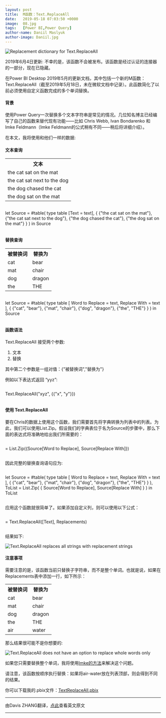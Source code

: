 ```yaml
---
layout: post
title:  M函数：Text.ReplaceAll
date:   2019-05-18 07:03:50 +0000
image:  08.jpg
tags:   [Power BI,Power Query]
author-name: Daniil Maslyuk
author-image: Daniil.jpg
---
```


![Replacement dictionary for Text.ReplaceAll](https://img-blog.csdnimg.cn/20191208153340999.png?x-oss-process=image/watermark,type_ZmFuZ3poZW5naGVpdGk,shadow_10,text_d3d3LmQtYmkudGVjaA==,size_16,color_FFFFFF,t_70)

2019年6月4日更新: 不幸的是，该函数不会被发布。该函数是经过认证的连接器的一部分，现在已隐藏。

在Power BI Desktop 2019年5月的更新文档，其中包括一个新的M函数：Text.ReplaceAll（截至2019年5月18日，未在微软文档中记录）。此函数简化了以前必须使用自定义函数完成的多个单词替换。

#### 背景

使用Power Query一次替换多个文本字符串是常见的情况。几位知名博主已经编写了自己的函数来替代现有功能——比如 Chris Webb, Ivan Bondarenko 和 Imke Feldmann（Imke Feldmann的公式稍有不同——稍后将详细介绍）。

在本文，我将使用和他们一样的数据:

#### 文本查询

<div class="table-container">
  <table>
    <tr><th>文本</th>
    <tr><td>the cat sat on the mat</td>
    <tr><td>the cat sat next to the dog</td>
    <tr><td>the dog chased the cat</td>
    <tr><td>the dog sat on the mat</td>
  </table>
</div>

>```Python
let
    Source = #table(
        type table [Text = text],
        {
            {"the cat sat on the mat"},
            {"the cat sat next to the dog"},
            {"the dog chased the cat"},
            {"the dog sat on the mat"}
        }
    )
in
    Source
>```

#### 替换查询

<div class="table-container">
  <table>
    <tr><th>被替换词</th><th>替换为</th>
    <tr><td>cat</td><td>bear</td>
    <tr><td>mat</td><td>chair</td>
    <tr><td>dog</td><td>dragon</td>
    <tr><td>the</td><td>THE</td>
  </table>
</div>

>```Python
let
    Source = #table(
        type table [
            Word to Replace = text,
            Replace With = text
        ],
        {
            {"cat", "bear"},
            {"mat", "chair"},
            {"dog", "dragon"},
            {"the", "THE"}
        }
    )
in
    Source
>```

#### 函数语法

Text.ReplaceAll 接受两个参数:

1. 文本
2. 替换

其中第二个参数是一组对值：{"被替换词","替换为"}

例如以下表达式返回 “yyz”:

>```Python
Text.ReplaceAll("xyz", {{"x", "y"}})
>```

#### 使用 Text.ReplaceAll

要在Chris的数据上使用这个函数，我们需要首先将字典转换为列表中的列表。为此，我们可以使用List.Zip。假设我们的字典表位于名为Source的步骤中，那么下面的表达式将准确地给出我们所需要的：

>```Python
= List.Zip({Source[Word to Replace], Source[Replace With]})
>```

因此完整的替换查询语句应为:

>```Python
let
        Source = #table(
        type table [
            Word to Replace = text,
            Replace With = text
        ],
        {
            {"cat", "bear"},
            {"mat", "chair"},
            {"dog", "dragon"},
            {"the", "THE"}
        }
    ),
    ToList = List.Zip(
        {
            Source[Word to Replace],
            Source[Replace With]
        }
    )
in
    ToList
>```

应用这个函数就很简单了。如果添加自定义列，则可以使用以下公式：

>```Python
= Text.ReplaceAll([Text], Replacements)
>```

结果如下:

![Text.ReplaceAll replaces all strings with replacement strings](https://img-blog.csdnimg.cn/20191208153435886.png?x-oss-process=image/watermark,type_ZmFuZ3poZW5naGVpdGk,shadow_10,text_d3d3LmQtYmkudGVjaA==,size_16,color_FFFFFF,t_70)

#### 注意事项

需要注意的是，该函数当前只替换子字符串，而不是整个单词。也就是说，如果在Replacements表中添加一行，如下所示：

<div class="table-container">
  <table>
    <tr><th>被替换词</th><th>替换为</th>
    <tr><td>cat</td><td>bear</td>
    <tr><td>mat</td><td>chair</td>
    <tr><td>dog</td><td>dragon</td>
    <tr><td>the</td><td>THE</td>
    <tr><td>air</td><td>water</td>
  </table>
</div>

那么结果很可能不是你想要的:

![Text.ReplaceAll does not have an option to replace whole words only](https://img-blog.csdnimg.cn/20191208153449672.png?x-oss-process=image/watermark,type_ZmFuZ3poZW5naGVpdGk,shadow_10,text_d3d3LmQtYmkudGVjaA==,size_16,color_FFFFFF,t_70)

如果您只需要替换整个单词，我将使用[Imke的方法](https://www.thebiccountant.com/2016/05/22/multiple-replacements-in-power-bi-and-power-query/)来解决这个问题。

请注意，该函数按顺序执行替换：如果将air-water放在列表顶部，则会得到不同的结果。

你可以下载我的.pbix文件：[TextReplaceAll.pbix](https://1drv.ms/u/s!Arstm99Oom00gdx_HrAm85o3brqjmw)

----------------------
由Davis ZHANG翻译，[点此](https://xxlbi.com/blog/text-replaceall/)查看英文原文

----------------------